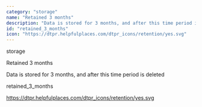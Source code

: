 ```yaml
---
category: "storage"
name: "Retained 3 months"
description: "Data is stored for 3 months, and after this time period is deleted"
id: "retained_3_months"
icon: "https://dtpr.helpfulplaces.com/dtpr_icons/retention/yes.svg"
---
```

storage

Retained 3 months

Data is stored for 3 months, and after this time period is deleted

retained_3_months

https://dtpr.helpfulplaces.com/dtpr_icons/retention/yes.svg